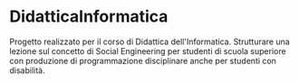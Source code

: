 # DidatticaInformatica
Progetto realizzato per il corso di Didattica dell'Informatica. Strutturare una lezione sul concetto di Social Engineering per studenti di scuola superiore con produzione di programmazione disciplinare anche per studenti con disabilità.
